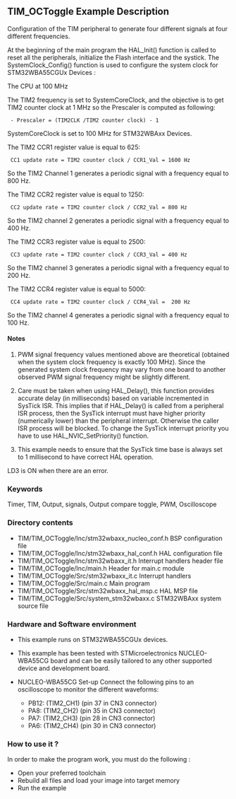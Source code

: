 ## <b>TIM_OCToggle Example Description</b>

Configuration of the TIM peripheral to generate four different 
signals at four different frequencies.

  At the beginning of the main program the HAL_Init() function is called to reset 
  all the peripherals, initialize the Flash interface and the systick.
  The SystemClock_Config() function is used to configure the system clock for STM32WBA55CGUx Devices :

  The CPU at 100 MHz

  The TIM2 frequency is set to SystemCoreClock, and the objective is
  to get TIM2 counter clock at 1 MHz so the Prescaler is computed as following:

     - Prescaler = (TIM2CLK /TIM2 counter clock) - 1

  SystemCoreClock is set to 100 MHz for STM32WBAxx Devices.

  The TIM2 CCR1 register value is equal to 625:

     CC1 update rate = TIM2 counter clock / CCR1_Val = 1600 Hz

  So the TIM2 Channel 1 generates a periodic signal with a frequency equal to 800 Hz.

  The TIM2 CCR2 register value is equal to 1250:

     CC2 update rate = TIM2 counter clock / CCR2_Val = 800 Hz

  So the TIM2 channel 2 generates a periodic signal with a frequency equal to 400 Hz.

  The TIM2 CCR3 register value is equal to 2500:

     CC3 update rate = TIM2 counter clock / CCR3_Val = 400 Hz

  So the TIM2 channel 3 generates a periodic signal with a frequency equal to 200 Hz.

  The TIM2 CCR4 register value is equal to 5000:

     CC4 update rate = TIM2 counter clock / CCR4_Val =  200 Hz

  So the TIM2 channel 4 generates a periodic signal with a frequency equal to 100 Hz.

#### <b>Notes</b>

 1. PWM signal frequency values mentioned above are theoretical (obtained when the system clock frequency
    is exactly 100 MHz). Since the generated system clock frequency may vary from one board to another observed
    PWM signal frequency might be slightly different.

 2. Care must be taken when using HAL_Delay(), this function provides accurate delay (in milliseconds)
    based on variable incremented in SysTick ISR. This implies that if HAL_Delay() is called from
    a peripheral ISR process, then the SysTick interrupt must have higher priority (numerically lower)
    than the peripheral interrupt. Otherwise the caller ISR process will be blocked.
    To change the SysTick interrupt priority you have to use HAL_NVIC_SetPriority() function.

 3. This example needs to ensure that the SysTick time base is always set to 1 millisecond
    to have correct HAL operation.

LD3 is ON when there are an error.

### <b>Keywords</b>

Timer, TIM, Output, signals, Output compare toggle, PWM, Oscilloscope

### <b>Directory contents</b>

  - TIM/TIM_OCToggle/Inc/stm32wbaxx_nucleo_conf.h       BSP configuration file
  - TIM/TIM_OCToggle/Inc/stm32wbaxx_hal_conf.h          HAL configuration file
  - TIM/TIM_OCToggle/Inc/stm32wbaxx_it.h                Interrupt handlers header file
  - TIM/TIM_OCToggle/Inc/main.h                         Header for main.c module  
  - TIM/TIM_OCToggle/Src/stm32wbaxx_it.c                Interrupt handlers
  - TIM/TIM_OCToggle/Src/main.c                         Main program
  - TIM/TIM_OCToggle/Src/stm32wbaxx_hal_msp.c           HAL MSP file
  - TIM/TIM_OCToggle/Src/system_stm32wbaxx.c            STM32WBAxx system source file


### <b>Hardware and Software environment</b>

  - This example runs on STM32WBA55CGUx devices.
    
  - This example has been tested with STMicroelectronics NUCLEO-WBA55CG 
    board and can be easily tailored to any other supported device 
    and development board.      

  - NUCLEO-WBA55CG Set-up
   Connect the following pins to an oscilloscope to monitor the different waveforms:

      - PB12: (TIM2_CH1) (pin 37 in CN3 connector)
      - PA8: (TIM2_CH2) (pin 35 in CN3 connector)
      - PA7: (TIM2_CH3) (pin 28 in CN3 connector)
      - PA6: (TIM2_CH4) (pin 30 in CN3 connector)

### <b>How to use it ?</b>

In order to make the program work, you must do the following :

 - Open your preferred toolchain
 - Rebuild all files and load your image into target memory
 - Run the example


